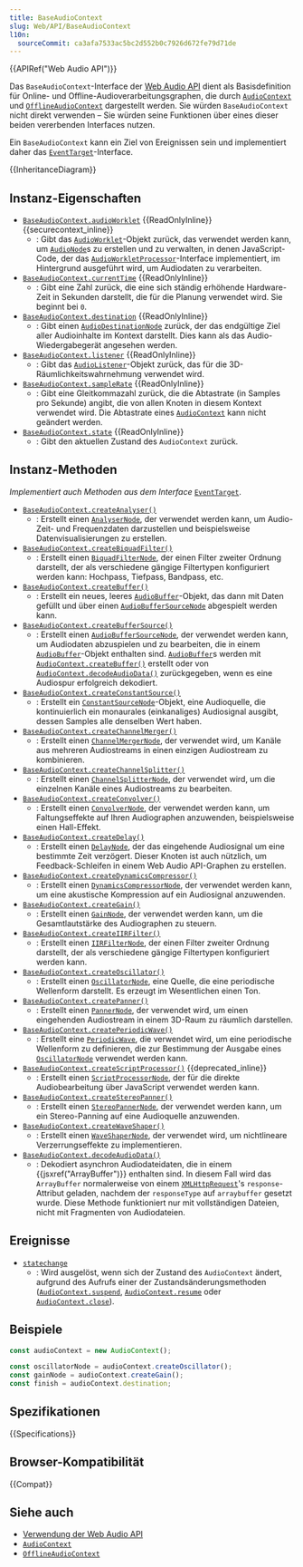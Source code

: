 ```yaml
---
title: BaseAudioContext
slug: Web/API/BaseAudioContext
l10n:
  sourceCommit: ca3afa7533ac5bc2d552b0c7926d672fe79d71de
---
```


{{APIRef("Web Audio API")}}

Das `BaseAudioContext`-Interface der [Web Audio API](/de/docs/Web/API/Web_Audio_API) dient als Basisdefinition für Online- und Offline-Audioverarbeitungsgraphen, die durch [`AudioContext`](/de/docs/Web/API/AudioContext) und [`OfflineAudioContext`](/de/docs/Web/API/OfflineAudioContext) dargestellt werden. Sie würden `BaseAudioContext` nicht direkt verwenden – Sie würden seine Funktionen über eines dieser beiden vererbenden Interfaces nutzen.

Ein `BaseAudioContext` kann ein Ziel von Ereignissen sein und implementiert daher das [`EventTarget`](/de/docs/Web/API/EventTarget)-Interface.

{{InheritanceDiagram}}

## Instanz-Eigenschaften

- [`BaseAudioContext.audioWorklet`](/de/docs/Web/API/BaseAudioContext/audioWorklet) {{ReadOnlyInline}} {{securecontext_inline}}
  - : Gibt das [`AudioWorklet`](/de/docs/Web/API/AudioWorklet)-Objekt zurück, das verwendet werden kann, um [`AudioNode`](/de/docs/Web/API/AudioNode)s zu erstellen und zu verwalten, in denen JavaScript-Code, der das [`AudioWorkletProcessor`](/de/docs/Web/API/AudioWorkletProcessor)-Interface implementiert, im Hintergrund ausgeführt wird, um Audiodaten zu verarbeiten.
- [`BaseAudioContext.currentTime`](/de/docs/Web/API/BaseAudioContext/currentTime) {{ReadOnlyInline}}
  - : Gibt eine Zahl zurück, die eine sich ständig erhöhende Hardware-Zeit in Sekunden darstellt, die für die Planung verwendet wird. Sie beginnt bei `0`.
- [`BaseAudioContext.destination`](/de/docs/Web/API/BaseAudioContext/destination) {{ReadOnlyInline}}
  - : Gibt einen [`AudioDestinationNode`](/de/docs/Web/API/AudioDestinationNode) zurück, der das endgültige Ziel aller Audioinhalte im Kontext darstellt. Dies kann als das Audio-Wiedergabegerät angesehen werden.
- [`BaseAudioContext.listener`](/de/docs/Web/API/BaseAudioContext/listener) {{ReadOnlyInline}}
  - : Gibt das [`AudioListener`](/de/docs/Web/API/AudioListener)-Objekt zurück, das für die 3D-Räumlichkeitswahrnehmung verwendet wird.
- [`BaseAudioContext.sampleRate`](/de/docs/Web/API/BaseAudioContext/sampleRate) {{ReadOnlyInline}}
  - : Gibt eine Gleitkommazahl zurück, die die Abtastrate (in Samples pro Sekunde) angibt, die von allen Knoten in diesem Kontext verwendet wird. Die Abtastrate eines [`AudioContext`](/de/docs/Web/API/AudioContext) kann nicht geändert werden.
- [`BaseAudioContext.state`](/de/docs/Web/API/BaseAudioContext/state) {{ReadOnlyInline}}
  - : Gibt den aktuellen Zustand des `AudioContext` zurück.

## Instanz-Methoden

_Implementiert auch Methoden aus dem Interface_ [`EventTarget`](/de/docs/Web/API/EventTarget).

- [`BaseAudioContext.createAnalyser()`](/de/docs/Web/API/BaseAudioContext/createAnalyser)
  - : Erstellt einen [`AnalyserNode`](/de/docs/Web/API/AnalyserNode), der verwendet werden kann, um Audio-Zeit- und Frequenzdaten darzustellen und beispielsweise Datenvisualisierungen zu erstellen.
- [`BaseAudioContext.createBiquadFilter()`](/de/docs/Web/API/BaseAudioContext/createBiquadFilter)
  - : Erstellt einen [`BiquadFilterNode`](/de/docs/Web/API/BiquadFilterNode), der einen Filter zweiter Ordnung darstellt, der als verschiedene gängige Filtertypen konfiguriert werden kann: Hochpass, Tiefpass, Bandpass, etc.
- [`BaseAudioContext.createBuffer()`](/de/docs/Web/API/BaseAudioContext/createBuffer)
  - : Erstellt ein neues, leeres [`AudioBuffer`](/de/docs/Web/API/AudioBuffer)-Objekt, das dann mit Daten gefüllt und über einen [`AudioBufferSourceNode`](/de/docs/Web/API/AudioBufferSourceNode) abgespielt werden kann.
- [`BaseAudioContext.createBufferSource()`](/de/docs/Web/API/BaseAudioContext/createBufferSource)
  - : Erstellt einen [`AudioBufferSourceNode`](/de/docs/Web/API/AudioBufferSourceNode), der verwendet werden kann, um Audiodaten abzuspielen und zu bearbeiten, die in einem [`AudioBuffer`](/de/docs/Web/API/AudioBuffer)-Objekt enthalten sind. [`AudioBuffer`](/de/docs/Web/API/AudioBuffer)s werden mit [`AudioContext.createBuffer()`](/de/docs/Web/API/BaseAudioContext/createBuffer) erstellt oder von [`AudioContext.decodeAudioData()`](/de/docs/Web/API/BaseAudioContext/decodeAudioData) zurückgegeben, wenn es eine Audiospur erfolgreich dekodiert.
- [`BaseAudioContext.createConstantSource()`](/de/docs/Web/API/BaseAudioContext/createConstantSource)
  - : Erstellt ein [`ConstantSourceNode`](/de/docs/Web/API/ConstantSourceNode)-Objekt, eine Audioquelle, die kontinuierlich ein monaurales (einkanaliges) Audiosignal ausgibt, dessen Samples alle denselben Wert haben.
- [`BaseAudioContext.createChannelMerger()`](/de/docs/Web/API/BaseAudioContext/createChannelMerger)
  - : Erstellt einen [`ChannelMergerNode`](/de/docs/Web/API/ChannelMergerNode), der verwendet wird, um Kanäle aus mehreren Audiostreams in einen einzigen Audiostream zu kombinieren.
- [`BaseAudioContext.createChannelSplitter()`](/de/docs/Web/API/BaseAudioContext/createChannelSplitter)
  - : Erstellt einen [`ChannelSplitterNode`](/de/docs/Web/API/ChannelSplitterNode), der verwendet wird, um die einzelnen Kanäle eines Audiostreams zu bearbeiten.
- [`BaseAudioContext.createConvolver()`](/de/docs/Web/API/BaseAudioContext/createConvolver)
  - : Erstellt einen [`ConvolverNode`](/de/docs/Web/API/ConvolverNode), der verwendet werden kann, um Faltungseffekte auf Ihren Audiographen anzuwenden, beispielsweise einen Hall-Effekt.
- [`BaseAudioContext.createDelay()`](/de/docs/Web/API/BaseAudioContext/createDelay)
  - : Erstellt einen [`DelayNode`](/de/docs/Web/API/DelayNode), der das eingehende Audiosignal um eine bestimmte Zeit verzögert. Dieser Knoten ist auch nützlich, um Feedback-Schleifen in einem Web Audio API-Graphen zu erstellen.
- [`BaseAudioContext.createDynamicsCompressor()`](/de/docs/Web/API/BaseAudioContext/createDynamicsCompressor)
  - : Erstellt einen [`DynamicsCompressorNode`](/de/docs/Web/API/DynamicsCompressorNode), der verwendet werden kann, um eine akustische Kompression auf ein Audiosignal anzuwenden.
- [`BaseAudioContext.createGain()`](/de/docs/Web/API/BaseAudioContext/createGain)
  - : Erstellt einen [`GainNode`](/de/docs/Web/API/GainNode), der verwendet werden kann, um die Gesamtlautstärke des Audiographen zu steuern.
- [`BaseAudioContext.createIIRFilter()`](/de/docs/Web/API/BaseAudioContext/createIIRFilter)
  - : Erstellt einen [`IIRFilterNode`](/de/docs/Web/API/IIRFilterNode), der einen Filter zweiter Ordnung darstellt, der als verschiedene gängige Filtertypen konfiguriert werden kann.
- [`BaseAudioContext.createOscillator()`](/de/docs/Web/API/BaseAudioContext/createOscillator)
  - : Erstellt einen [`OscillatorNode`](/de/docs/Web/API/OscillatorNode), eine Quelle, die eine periodische Wellenform darstellt. Es erzeugt im Wesentlichen einen Ton.
- [`BaseAudioContext.createPanner()`](/de/docs/Web/API/BaseAudioContext/createPanner)
  - : Erstellt einen [`PannerNode`](/de/docs/Web/API/PannerNode), der verwendet wird, um einen eingehenden Audiostream in einem 3D-Raum zu räumlich darstellen.
- [`BaseAudioContext.createPeriodicWave()`](/de/docs/Web/API/BaseAudioContext/createPeriodicWave)
  - : Erstellt eine [`PeriodicWave`](/de/docs/Web/API/PeriodicWave), die verwendet wird, um eine periodische Wellenform zu definieren, die zur Bestimmung der Ausgabe eines [`OscillatorNode`](/de/docs/Web/API/OscillatorNode) verwendet werden kann.
- [`BaseAudioContext.createScriptProcessor()`](/de/docs/Web/API/BaseAudioContext/createScriptProcessor) {{deprecated_inline}}
  - : Erstellt einen [`ScriptProcessorNode`](/de/docs/Web/API/ScriptProcessorNode), der für die direkte Audiobearbeitung über JavaScript verwendet werden kann.
- [`BaseAudioContext.createStereoPanner()`](/de/docs/Web/API/BaseAudioContext/createStereoPanner)
  - : Erstellt einen [`StereoPannerNode`](/de/docs/Web/API/StereoPannerNode), der verwendet werden kann, um ein Stereo-Panning auf eine Audioquelle anzuwenden.
- [`BaseAudioContext.createWaveShaper()`](/de/docs/Web/API/BaseAudioContext/createWaveShaper)
  - : Erstellt einen [`WaveShaperNode`](/de/docs/Web/API/WaveShaperNode), der verwendet wird, um nichtlineare Verzerrungseffekte zu implementieren.
- [`BaseAudioContext.decodeAudioData()`](/de/docs/Web/API/BaseAudioContext/decodeAudioData)
  - : Dekodiert asynchron Audiodateidaten, die in einem {{jsxref("ArrayBuffer")}} enthalten sind. In diesem Fall wird das `ArrayBuffer` normalerweise von einem [`XMLHttpRequest`](/de/docs/Web/API/XMLHttpRequest)'s `response`-Attribut geladen, nachdem der `responseType` auf `arraybuffer` gesetzt wurde. Diese Methode funktioniert nur mit vollständigen Dateien, nicht mit Fragmenten von Audiodateien.

## Ereignisse

- [`statechange`](/de/docs/Web/API/BaseAudioContext/statechange_event)
  - : Wird ausgelöst, wenn sich der Zustand des `AudioContext` ändert, aufgrund des Aufrufs einer der Zustandsänderungsmethoden ([`AudioContext.suspend`](/de/docs/Web/API/AudioContext/suspend), [`AudioContext.resume`](/de/docs/Web/API/AudioContext/resume) oder [`AudioContext.close`](/de/docs/Web/API/AudioContext/close)).

## Beispiele

```js
const audioContext = new AudioContext();

const oscillatorNode = audioContext.createOscillator();
const gainNode = audioContext.createGain();
const finish = audioContext.destination;
```

## Spezifikationen

{{Specifications}}

## Browser-Kompatibilität

{{Compat}}

## Siehe auch

- [Verwendung der Web Audio API](/de/docs/Web/API/Web_Audio_API/Using_Web_Audio_API)
- [`AudioContext`](/de/docs/Web/API/AudioContext)
- [`OfflineAudioContext`](/de/docs/Web/API/OfflineAudioContext)
